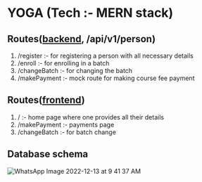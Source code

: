 # YOGA (Tech :- MERN stack)

## Routes([backend](https://ck-yoga.onrender.com/), /api/v1/person)

1. /register :- for registering a person with all necessary details
2. /enroll :- for enrolling in a batch
3. /changeBatch :- for changing the batch
4. /makePayment :- mock route for making course fee payment

## Routes([frontend](https://astonishing-valkyrie-6d4534.netlify.app/))

1. / :- home page where one provides all their details
2. /makePayment :- payments page
3. /changeBatch :- for batch change

## Database schema

![WhatsApp Image 2022-12-13 at 9 41 37 AM](https://user-images.githubusercontent.com/78021337/207224797-d8eb1a05-560a-440f-b32b-3f63cc896234.jpeg)

